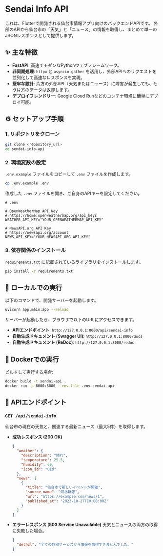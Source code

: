 # Sendai Info API

これは、Flutterで開発される仙台市情報アプリ向けのバックエンドAPIです。
外部のAPIから仙台市の「天気」と「ニュース」の情報を取得し、まとめて単一のJSONレスポンスとして提供します。

## ✨ 主な特徴

- **FastAPI**: 高速でモダンなPythonウェブフレームワーク。
- **非同期処理**: `httpx` と `asyncio.gather` を活用し、外部APIへのリクエストを並列化して高速なレスポンスを実現。
- **堅牢な設計**: 片方の外部API（天気またはニュース）に障害が発生しても、もう片方のデータは返却します。
- **デプロイフレンドリー**: Google Cloud Runなどのコンテナ環境に簡単にデプロイ可能。

## ⚙️ セットアップ手順

### 1. リポジトリをクローン

```bash
git clone <repository_url>
cd sendai-info-api
```

### 2. 環境変数の設定

`.env.example` ファイルをコピーして `.env` ファイルを作成します。

```bash
cp .env.example .env
```

作成した `.env` ファイルを開き、ご自身のAPIキーを設定してください。

```dotenv
# .env

# OpenWeatherMap API Key
# https://home.openweathermap.org/api_keys
WEATHER_API_KEY="YOUR_OPENWEATHERMAP_API_KEY"

# NewsAPI.org API Key
# https://newsapi.org/account
NEWS_API_KEY="YOUR_NEWSAPI_ORG_API_KEY"
```

### 3. 依存関係のインストール

`requirements.txt` に記載されているライブラリをインストールします。

```bash
pip install -r requirements.txt
```

## 🚀 ローカルでの実行

以下のコマンドで、開発サーバーを起動します。

```bash
uvicorn app.main:app --reload
```

サーバーが起動したら、ブラウザで以下のURLにアクセスできます。

- **APIエンドポイント**: `http://127.0.0.1:8000/api/sendai-info`
- **自動生成ドキュメント (Swagger UI)**: `http://127.0.0.1:8000/docs`
- **自動生成ドキュメント (ReDoc)**: `http://127.0.0.1:8000/redoc`

## 🐳 Dockerでの実行

ビルドして実行する場合:
```bash
docker build -t sendai-api .
docker run -p 8000:8000 --env-file .env sendai-api
```

## 📝 APIエンドポイント

### `GET /api/sendai-info`

仙台市の現在の天気と、関連する最新ニュース（最大5件）を取得します。

- **成功レスポンス (200 OK)**
  ```json
  {
    "weather": {
      "description": "晴れ",
      "temperature": 25.5,
      "humidity": 60,
      "icon_id": "01d"
    },
    "news": [
      {
        "title": "仙台市で新しいイベントが開催",
        "source_name": "河北新報",
        "url": "https://example.com/news/1",
        "published_at": "2023-10-27T10:00:00Z"
      }
    ]
  }
  ```

- **エラーレスポンス (503 Service Unavailable)**
  天気とニュースの両方の取得に失敗した場合。
  ```json
  {
    "detail": "全ての外部サービスから情報を取得できませんでした。"
  }
  ```
